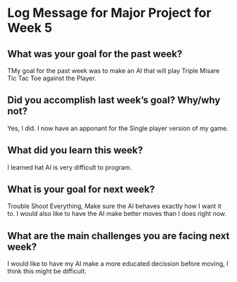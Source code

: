 # Log Message for Major Project for Week 5
## What was your goal for the past week?

TMy goal for the past week was to make an AI that will play Triple Misare Tic Tac Toe against the Player.

## Did you accomplish last week’s goal? Why/why not?

Yes, I did.  I now have an apponant for the Single player version of my game.

## What did you learn this week?

I learned hat AI is very difficult to program.

## What is your goal for next week?

Trouble Shoot Everything,  Make sure the AI behaves exactly how I want it to.
I would also like to have the AI make better moves than I does right now.

## What are the main challenges you are facing next week?

I would like to have my AI make a more educated decission before moving, I think this might be difficult.
